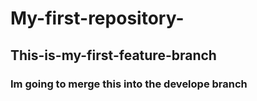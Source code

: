 # My-first-repository-
## This-is-my-first-feature-branch
### Im going to merge this into the develope branch 
